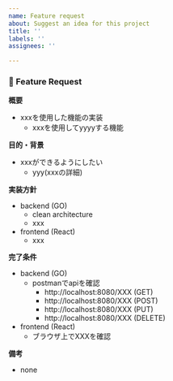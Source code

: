 ```yaml
---
name: Feature request
about: Suggest an idea for this project
title: ''
labels: ''
assignees: ''

---
```


### 🚀 Feature Request
**概要**  
 - xxxを使用した機能の実装
   - xxxを使用してyyyyする機能

**目的・背景**  
 - xxxができるようにしたい
   - yyy(xxxの詳細)

**実装方針**  
 - backend (GO)
   - clean architecture
   - xxx
 - frontend (React)
   - xxx

**完了条件**  
 - backend (GO)
   - postmanでapiを確認
     - http://localhost:8080/XXX (GET) 
     - http://localhost:8080/XXX (POST) 
     - http://localhost:8080/XXX (PUT) 
     - http://localhost:8080/XXX (DELETE) 
 - frontend (React)
   - ブラウザ上でXXXを確認

**備考**  
 - none
